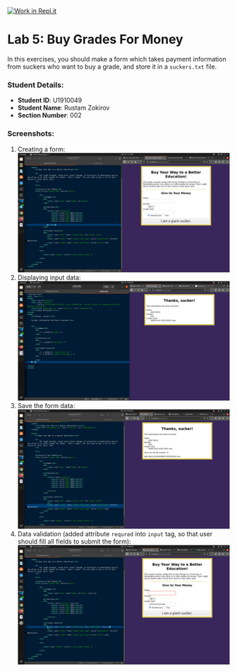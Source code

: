 [![Work in Repl.it](https://classroom.github.com/assets/work-in-replit-14baed9a392b3a25080506f3b7b6d57f295ec2978f6f33ec97e36a161684cbe9.svg)](https://classroom.github.com/online_ide?assignment_repo_id=4345144&assignment_repo_type=AssignmentRepo)
# Lab 5: Buy Grades For Money

In this exercises, you should make a form which takes payment information from suckers who want to buy a grade, and store it in a `suckers.txt` file.


### Student Details:

- **Student ID**: U1910049
- **Student Name**: Rustam Zokirov
- **Section Number**: 002

### Screenshots:
1. Creating a form:
<br><img src="img/1.png" width=600>
2. Displaying input data:
<br><img src="img/2.png" width=600>
3. Save the form data:
<br><img src="img/3.png" width=600>
4. Data validation (added attribute `requred` into `input` tag, so that user should fill all fields to submit the form):
<br><img src="img/4.png" width=600>

